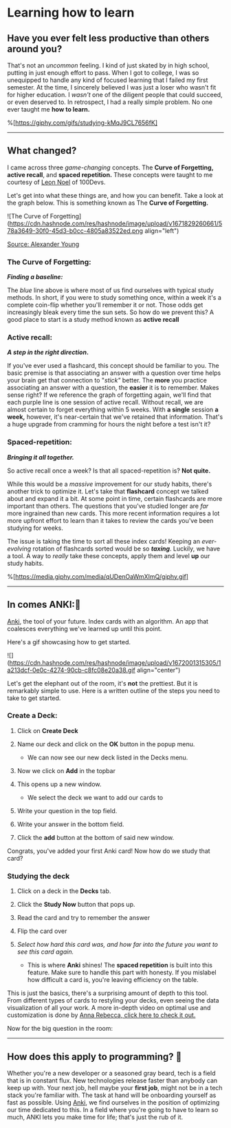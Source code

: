 # Learning how to learn

## Have you ever felt less productive than others around you?

That's not an *uncommon* feeling. I kind of just skated by in high school, putting in just enough effort to pass. When I got to college, I was so unequipped to handle any kind of focused learning that I failed my first semester. At the time, I sincerely believed I was just a loser who wasn't fit for higher education. I *wasn't* one of the diligent people that could succeed, or even deserved to. In retrospect, I had a really simple problem. No one ever taught me **how to learn.**

%[https://giphy.com/gifs/studying-kMqJ9CL7656fK] 

---

## What changed?

I came across three *game-changing* concepts. The **Curve of Forgetting, active recall**, and **spaced repetition.** These concepts were taught to me courtesy of [Leon Noel](https://twitter.com/leonnoel) of 100Devs.

Let's get into what these things are, and how you can benefit. Take a look at the graph below. This is something known as The **Curve of Forgetting.**

![The Curve of Forgetting](https://cdn.hashnode.com/res/hashnode/image/upload/v1671829260661/578a3649-30f0-45d3-b0cc-4805a83522ed.png align="left")

[Source: Alexander Young](https://blog.alexanderfyoung.com/how-i-got-top-grades-in-medicine-and-surgery-using-active-recall-a-practical-guide/)

### The Curve of Forgetting:

***Finding a baseline:***

The *blue* line above is where most of us find ourselves with typical study methods. In short, if you were to study something once, within a week it's a complete coin-flip whether you'll remember it or not. Those odds get increasingly bleak every time the sun sets. So how do we prevent this? A good place to start is a study method known as **active recall**

### Active recall:

***A step in the right direction*.**

If you've ever used a flashcard, this concept should be familiar to you. The basic premise is that associating an answer with a question over time helps your brain get that connection to "*stick"* better. The **more** you practice associating an answer with a question, the **easier** it is to remember. Makes sense right? If we reference the graph of forgetting again, we'll find that each purple line is one session of active recall. Without recall, we are almost certain to forget everything within 5 weeks. With **a single** session **a week,** however, it's near-certain that we've retained that information. That's a huge upgrade from cramming for hours the night before a test isn't it?

### **Spaced-repetition:**

***Bringing it all together.***

So active recall once a week? Is that all spaced-repetition is? **Not quite.**

While this would be a *massive* improvement for our study habits, there's another trick to optimize it. Let's take that **flashcard** concept we talked about and expand it a bit. At some point in time, certain flashcards are more important than others. The questions that you've studied longer are *far* more ingrained than new cards. This more recent information requires a lot more upfront effort to learn than it takes to review the cards you've been studying for weeks.

The issue is taking the time to sort all these index cards! Keeping an *ever-evolving* rotation of flashcards sorted would be so ***taxing***. Luckily, we have a tool. A way to *really* take these concepts, apply them and level **up** our study habits.

%[https://media.giphy.com/media/qUDenOaWmXImQ/giphy.gif] 

---

## In comes ANKI:🦸

[Anki](https://apps.ankiweb.net/), the tool of your future. Index cards with an algorithm. An app that coalesces everything we've learned up until this point.

Here's a gif showcasing how to get started.

![](https://cdn.hashnode.com/res/hashnode/image/upload/v1672001315305/1a213dcf-0e0c-4274-90cb-c8fc08e20a38.gif align="center")

Let's get the elephant out of the room, it's **not** the prettiest. But it is remarkably simple to use. Here is a written outline of the steps you need to take to get started.

### Create a Deck:

1. Click on **Create Deck**
    
2. Name our deck and click on the **OK** button in the popup menu.
    
    * We can now see our new deck listed in the Decks menu.
        
3. Now we click on **Add** in the topbar
    
4. This opens up a new window.
    
    * We select the deck we want to add our cards to
        
5. Write your question in the top field.
    
6. Write your answer in the bottom field.
    
7. Click the **add** button at the bottom of said new window.
    

Congrats, you've added your first Anki card! Now how do we study that card?

### Studying the deck

1. Click on a deck in the **Decks** tab.
    
2. Click the **Study Now** button that pops up.
    
3. Read the card and try to remember the answer
    
4. Flip the card over
    
5. *Select how hard this card was, and how far into the future you want to see this card again.*
    
    * This is where **Anki** shines! The **spaced repetition** is built into this feature. Make sure to handle this part with honesty. If you mislabel how difficult a card is, you're leaving efficiency on the table.
        

This is just the basics, there's a surprising amount of depth to this tool. From different types of cards to restyling your decks, even seeing the data visualization of all your work. A more in-depth video on optimal use and customization is done by [Anna Rebecca, click here to check it out.](https://www.youtube.com/watch?v=FZ6w2DfB6Os)

Now for the big question in the room:

---

## How does this apply to programming? 🤔

Whether you're a new developer or a seasoned gray beard, tech is a field that is in constant flux. New technologies release faster than anybody can keep up with. Your next job, hell maybe your **first job**, might not be in a tech stack you're familiar with. The task at hand will be onboarding yourself as fast as possible. Using [Anki](https://apps.ankiweb.net/), we find ourselves in the position of optimizing our time dedicated to this. In a field where you're going to have to learn so much, ANKI lets you make time for life; that's just the rub of it.